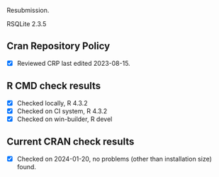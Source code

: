 Resubmission.

RSQLite 2.3.5

## Cran Repository Policy

- [x] Reviewed CRP last edited 2023-08-15.

## R CMD check results

- [x] Checked locally, R 4.3.2
- [x] Checked on CI system, R 4.3.2
- [x] Checked on win-builder, R devel

## Current CRAN check results

- [x] Checked on 2024-01-20, no problems (other than installation size) found.
